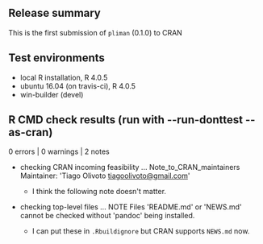 ## Release summary
This is the first submission of `pliman` (0.1.0) to CRAN

## Test environments
* local R installation, R 4.0.5
* ubuntu 16.04 (on travis-ci), R 4.0.5
* win-builder (devel)

## R CMD check results (run with --run-donttest --as-cran)
0 errors | 0 warnings | 2 notes

* checking CRAN incoming feasibility ... Note_to_CRAN_maintainers Maintainer: 'Tiago Olivoto <tiagoolivoto@gmail.com>'

   - I think the following note doesn't matter.

* checking top-level files ... NOTE Files 'README.md' or 'NEWS.md' cannot be checked without 'pandoc' being installed.
   - I can put these in `.Rbuildignore` but CRAN supports `NEWS.md` now.
